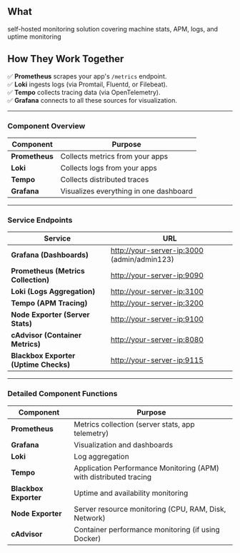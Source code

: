 ## What

 self-hosted monitoring solution covering machine stats, APM, logs, and uptime monitoring

## How They Work Together

✅ **Prometheus** scrapes your app's `/metrics` endpoint.  
✅ **Loki** ingests logs (via Promtail, Fluentd, or Filebeat).  
✅ **Tempo** collects tracing data (via OpenTelemetry).  
✅ **Grafana** connects to all these sources for visualization.  

---

### **Component Overview**
| Component      | Purpose                                         |
|--------------|------------------------------------------------|
| **Prometheus**  | Collects metrics from your apps             |
| **Loki**       | Collects logs from your apps                |
| **Tempo**      | Collects distributed traces                 |
| **Grafana**    | Visualizes everything in one dashboard      |

---

### **Service Endpoints**
| Service                 | URL                                    |
|-------------------------|----------------------------------------|
| **Grafana (Dashboards)** | [http://your-server-ip:3000](http://your-server-ip:3000) (admin/admin123) |
| **Prometheus (Metrics Collection)** | [http://your-server-ip:9090](http://your-server-ip:9090) |
| **Loki (Logs Aggregation)** | [http://your-server-ip:3100](http://your-server-ip:3100) |
| **Tempo (APM Tracing)** | [http://your-server-ip:3200](http://your-server-ip:3200) |
| **Node Exporter (Server Stats)** | [http://your-server-ip:9100](http://your-server-ip:9100) |
| **cAdvisor (Container Metrics)** | [http://your-server-ip:8080](http://your-server-ip:8080) |
| **Blackbox Exporter (Uptime Checks)** | [http://your-server-ip:9115](http://your-server-ip:9115) |

---

### **Detailed Component Functions**
| Component          | Purpose |
|-------------------|------------------------------------------------|
| **Prometheus**     | Metrics collection (server stats, app telemetry) |
| **Grafana**        | Visualization and dashboards |
| **Loki**          | Log aggregation |
| **Tempo**         | Application Performance Monitoring (APM) with distributed tracing |
| **Blackbox Exporter** | Uptime and availability monitoring |
| **Node Exporter**  | Server resource monitoring (CPU, RAM, Disk, Network) |
| **cAdvisor**      | Container performance monitoring (if using Docker) |

